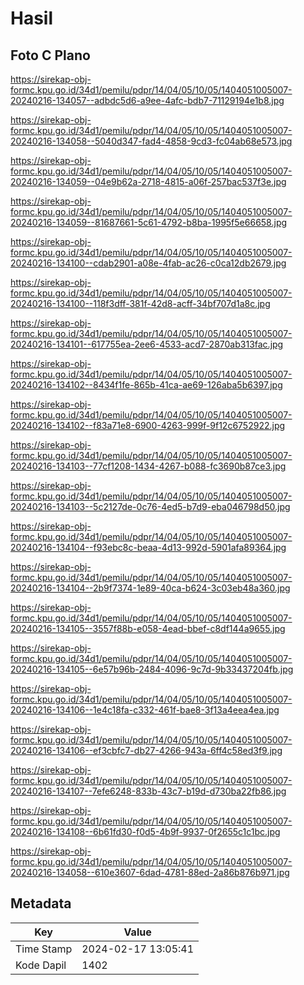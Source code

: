 # Hasil

## Foto C Plano

https://sirekap-obj-formc.kpu.go.id/34d1/pemilu/pdpr/14/04/05/10/05/1404051005007-20240216-134057--adbdc5d6-a9ee-4afc-bdb7-71129194e1b8.jpg

https://sirekap-obj-formc.kpu.go.id/34d1/pemilu/pdpr/14/04/05/10/05/1404051005007-20240216-134058--5040d347-fad4-4858-9cd3-fc04ab68e573.jpg

https://sirekap-obj-formc.kpu.go.id/34d1/pemilu/pdpr/14/04/05/10/05/1404051005007-20240216-134059--04e9b62a-2718-4815-a06f-257bac537f3e.jpg

https://sirekap-obj-formc.kpu.go.id/34d1/pemilu/pdpr/14/04/05/10/05/1404051005007-20240216-134059--81687661-5c61-4792-b8ba-1995f5e66658.jpg

https://sirekap-obj-formc.kpu.go.id/34d1/pemilu/pdpr/14/04/05/10/05/1404051005007-20240216-134100--cdab2901-a08e-4fab-ac26-c0ca12db2679.jpg

https://sirekap-obj-formc.kpu.go.id/34d1/pemilu/pdpr/14/04/05/10/05/1404051005007-20240216-134100--118f3dff-381f-42d8-acff-34bf707d1a8c.jpg

https://sirekap-obj-formc.kpu.go.id/34d1/pemilu/pdpr/14/04/05/10/05/1404051005007-20240216-134101--617755ea-2ee6-4533-acd7-2870ab313fac.jpg

https://sirekap-obj-formc.kpu.go.id/34d1/pemilu/pdpr/14/04/05/10/05/1404051005007-20240216-134102--8434f1fe-865b-41ca-ae69-126aba5b6397.jpg

https://sirekap-obj-formc.kpu.go.id/34d1/pemilu/pdpr/14/04/05/10/05/1404051005007-20240216-134102--f83a71e8-6900-4263-999f-9f12c6752922.jpg

https://sirekap-obj-formc.kpu.go.id/34d1/pemilu/pdpr/14/04/05/10/05/1404051005007-20240216-134103--77cf1208-1434-4267-b088-fc3690b87ce3.jpg

https://sirekap-obj-formc.kpu.go.id/34d1/pemilu/pdpr/14/04/05/10/05/1404051005007-20240216-134103--5c2127de-0c76-4ed5-b7d9-eba046798d50.jpg

https://sirekap-obj-formc.kpu.go.id/34d1/pemilu/pdpr/14/04/05/10/05/1404051005007-20240216-134104--f93ebc8c-beaa-4d13-992d-5901afa89364.jpg

https://sirekap-obj-formc.kpu.go.id/34d1/pemilu/pdpr/14/04/05/10/05/1404051005007-20240216-134104--2b9f7374-1e89-40ca-b624-3c03eb48a360.jpg

https://sirekap-obj-formc.kpu.go.id/34d1/pemilu/pdpr/14/04/05/10/05/1404051005007-20240216-134105--3557f88b-e058-4ead-bbef-c8df144a9655.jpg

https://sirekap-obj-formc.kpu.go.id/34d1/pemilu/pdpr/14/04/05/10/05/1404051005007-20240216-134105--6e57b96b-2484-4096-9c7d-9b33437204fb.jpg

https://sirekap-obj-formc.kpu.go.id/34d1/pemilu/pdpr/14/04/05/10/05/1404051005007-20240216-134106--1e4c18fa-c332-461f-bae8-3f13a4eea4ea.jpg

https://sirekap-obj-formc.kpu.go.id/34d1/pemilu/pdpr/14/04/05/10/05/1404051005007-20240216-134106--ef3cbfc7-db27-4266-943a-6ff4c58ed3f9.jpg

https://sirekap-obj-formc.kpu.go.id/34d1/pemilu/pdpr/14/04/05/10/05/1404051005007-20240216-134107--7efe6248-833b-43c7-b19d-d730ba22fb86.jpg

https://sirekap-obj-formc.kpu.go.id/34d1/pemilu/pdpr/14/04/05/10/05/1404051005007-20240216-134108--6b61fd30-f0d5-4b9f-9937-0f2655c1c1bc.jpg

https://sirekap-obj-formc.kpu.go.id/34d1/pemilu/pdpr/14/04/05/10/05/1404051005007-20240216-134058--610e3607-6dad-4781-88ed-2a86b876b971.jpg


## Metadata

| Key        | Value               |
| ---------- | ------------------- |
| Time Stamp | 2024-02-17 13:05:41 |
| Kode Dapil | 1402                |



